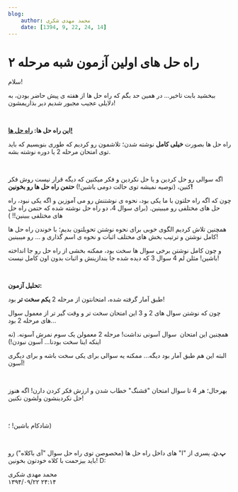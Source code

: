 ```yaml
---
blog:
    author: محمد مهدی شکری
    date: [1394, 9, 22, 24, 14]
---
```

# راه حل های اولین آزمون شبه مرحله ۲

<div class="cnt">
<p>سلام!</p>
<p>ببخشید بابت تاخیر... در همین حد بگم که راه حل ها از هفته ی پیش حاضر بودن، به دلایلی عجیب مجبور شدیم دیر بذاریمشون!</p>
<p><b><br/></b></p>
<p class="MsoNormal"><b>این راه حل ها: <a href="http://bayanbox.ir/info/8449694185034488846/theory-1-Sols" target="_blank">راه حل ها!</a></b></p>
<p class="MsoNormal">راه حل ها بصورت <b>خیلی
کامل</b> نوشته شدن؛ تلاشمون رو کردیم که طوری بنویسیم که باید توی امتحان مرحله 2 یا دوره نوشته بشه.</p>
<p></p>
<p></p>
<p class="MsoNormal"> </p>
<p class="MsoNormal">اگه سوالی رو حل کردین و
یا حل نکردین و فکر میکنین که دیگه قرار نیست روش فکر کنین، (توصیه نمیشه توی حالت
دومی باشین!) <b>حتمن راه حل ها رو بخونین</b><b>! </b></p>
<p></p>
<p></p>
<p class="MsoNormal">چون که اگه راه حلتون با
ما یکی بود، نحوه ی نوشتنش رو می آموزین و اگه یکی نبود، راه حل های مختلفی رو
میبینین. (برای سوال 4، دو راه حل نوشته شده که حتمن راه حل های مختلفی ببینین!! )</p>
<p></p>
<p></p>
<p class="MsoNormal">همچنین تلاش کردیم الگوی
خوبی برای نحوه نوشتن تحویلتون بدیم؛ با خوندن راه حل ها کامل نوشتن و ترتیب بخش
های مختلف اثبات و نحوه ی اسم گذاری و ... رو میبینین!</p>
<p></p>
<p></p>
<p class="MsoNormal">و چون کامل نوشتن برخی
سوال ها سخت بود، ممکنه بخشی از راه حل رو جا انداخته باشین! مثلن لم 4 سوال 3 که دیده
شده جا بندازینش و اثبات بدون اون کامل نیست!</p>
<p></p>
<p></p>
<p class="MsoNormal"> </p>
<p class="MsoNormal"><b>تحلیل آزمون</b><b>:</b></p>
<p class="MsoNormal">طبق آمار گرفته شده،
امتحانتون از مرحله 2 <b>یکم سخت تر</b> بود!</p>
<p></p>
<p></p>
<p class="MsoNormal">چون که نوشتن سوال های 2
و 3 این امتحان سخت تر و وقت گیر تر از معمول سوال های مرحله 2 بود...</p>
<p></p>
<p></p>
<p class="MsoNormal">همچنین این امتحان  سوال آسونی نداشت! مرحله 2 معمولن یک سوم نمرش آسونه. (نه اینکه اینا سخت بودنا... آسون نبودن!)</p>
<p class="MsoNormal">البته این هم طبق آمار
بود دیگه... ممکنه یه سوالی برای یکی سخت باشه و برای دیگری آسون!</p>
<p></p>
<p></p>
<p class="MsoNormal"> </p>
<p class="MsoNormal">بهرحال؛ هر 4 تا سوال
امتحان "قشنگ" خطاب شدن و ارزش فکر کردن دارن! اگه هنوز حل نکردینشون
ولشون نکنین!</p>
<p></p>
<p></p>
<p class="MsoNormal"> </p>
<p class="MsoNormal">شادکام باشین! ؛)</p>
<p class="MsoNormal"><br/></p>

<p class="MsoNormal"><b>پ.ن. </b>یسری از "ا" های داخل راه حل ها (مخصوصن توی راه حل سوال "آی باکلاه") رو باید بیزحمت با کلاه خودتون بخونین! D:</p>
</div>

<div class="blog-info">
    <div class="blog-author">محمد مهدی شکری</div>
    <div class="blog-date">۱۳۹۴/۰۹/۲۲ ۲۴:۱۴</div>
</div>

